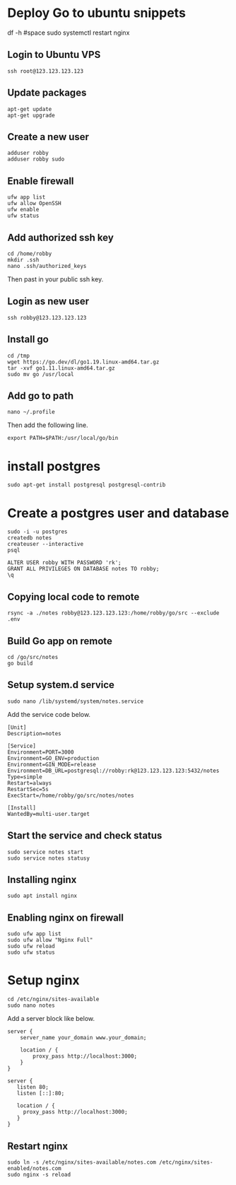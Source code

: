 # Deploy Go to ubuntu snippets

df -h #space
sudo systemctl restart nginx

## Login to Ubuntu VPS
```
ssh root@123.123.123.123
```

## Update packages
```
apt-get update
apt-get upgrade
```

## Create a new user
```
adduser robby
adduser robby sudo
```

## Enable firewall
```
ufw app list
ufw allow OpenSSH
ufw enable
ufw status
```

## Add authorized ssh key
```
cd /home/robby
mkdir .ssh
nano .ssh/authorized_keys
```

Then past in your public ssh key.

## Login as new user

```
ssh robby@123.123.123.123
```

## Install go
```
cd /tmp
wget https://go.dev/dl/go1.19.linux-amd64.tar.gz
tar -xvf go1.11.linux-amd64.tar.gz
sudo mv go /usr/local
```

## Add go to path
```
nano ~/.profile
```

Then add the following line.

```
export PATH=$PATH:/usr/local/go/bin
```

# install postgres
```
sudo apt-get install postgresql postgresql-contrib
```

# Create a postgres user and database
```
sudo -i -u postgres
createdb notes
createuser --interactive
psql
```

```
ALTER USER robby WITH PASSWORD 'rk';
GRANT ALL PRIVILEGES ON DATABASE notes TO robby;
\q
```

## Copying local code to remote

```
rsync -a ./notes robby@123.123.123.123:/home/robby/go/src --exclude .env
```

## Build Go app on remote
```
cd /go/src/notes
go build
```

## Setup system.d service
```
sudo nano /lib/systemd/system/notes.service
```

Add the service code below.

```
[Unit]
Description=notes

[Service]
Environment=PORT=3000
Environment=GO_ENV=production
Environment=GIN_MODE=release
Environment=DB_URL=postgresql://robby:rk@123.123.123.123:5432/notes
Type=simple
Restart=always
RestartSec=5s
ExecStart=/home/robby/go/src/notes/notes

[Install]
WantedBy=multi-user.target
```

## Start the service and check status
```
sudo service notes start
sudo service notes statusy
```

## Installing nginx
```
sudo apt install nginx
```

## Enabling nginx on firewall
```
sudo ufw app list
sudo ufw allow "Nginx Full"
sudo ufw reload
sudo ufw status
```

# Setup nginx
```
cd /etc/nginx/sites-available
sudo nano notes
```

Add a server block like below.

```
server {
    server_name your_domain www.your_domain;

    location / {
        proxy_pass http://localhost:3000;
    }
}
```

```
server {
   listen 80;
   listen [::]:80;

   location / {
     proxy_pass http://localhost:3000;
   }
}
```

## Restart nginx

```
sudo ln -s /etc/nginx/sites-available/notes.com /etc/nginx/sites-enabled/notes.com
sudo nginx -s reload
```